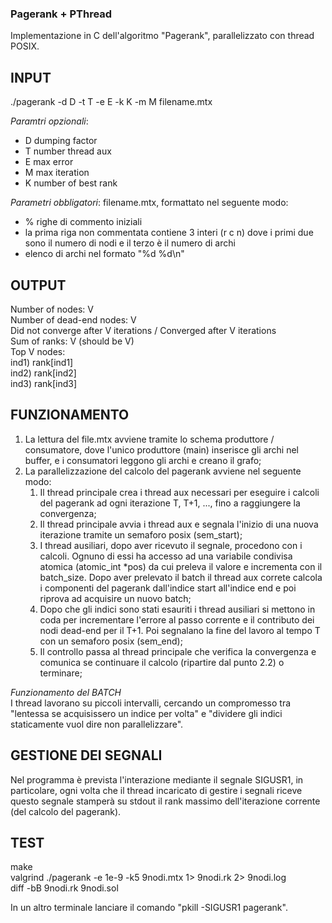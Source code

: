 ### Pagerank + PThread ###
Implementazione in C dell'algoritmo "Pagerank", parallelizzato con thread POSIX.

## INPUT ##
./pagerank -d D -t T -e E -k K -m M filename.mtx

*Paramtri opzionali*:  <br />
- D dumping factor <br />
- T number thread aux <br />
- E max error <br />
- M max iteration <br />
- K number of best rank <br />

*Parametri obbligatori*: filename.mtx, formattato nel seguente modo: <br />
- % righe di commento iniziali
- la prima riga non commentata contiene 3 interi (r c n) dove i primi due sono il numero di nodi e il terzo è il numero di archi
- elenco di archi nel formato "%d %d\n"

## OUTPUT ##
Number of nodes: V <br />
Number of dead-end nodes: V <br />
Did not converge after V iterations / Converged after V iterations <br />
Sum of ranks: V    (should be V) <br />
Top V nodes: <br />
  ind1) rank[ind1] <br />
  ind2) rank[ind2] <br />
  ind3) rank[ind3] <br />


## FUNZIONAMENTO ##

1) La lettura del file.mtx avviene tramite lo schema produttore / consumatore, dove l'unico produttore (main) inserisce gli archi
   nel buffer, e i consumatori leggono gli archi e creano il grafo;
2) La parallelizzazione del calcolo del pagerank avviene nel seguente modo:
   1) Il thread principale crea i thread aux necessari per eseguire i calcoli del pagerank ad ogni iterazione T, T+1, ..., fino a raggiungere la convergenza;
   2) Il thread principale avvia i thread aux e segnala l'inizio di una nuova iterazione tramite un semaforo posix (sem_start);
   3) I thread ausiliari, dopo aver ricevuto il segnale, procedono con i calcoli. Ognuno di essi ha accesso ad una variabile condivisa atomica (atomic_int *pos) da cui preleva il valore e incrementa con il batch_size. Dopo aver prelevato il batch il thread aux correte calcola i componenti del pagerank dall'indice start all'indice end e poi riprova ad acquisire un nuovo batch;
   4) Dopo che gli indici sono stati esauriti i thread ausiliari si mettono in coda per incrementare l'errore al passo corrente e il contributo dei nodi dead-end per il T+1. Poi segnalano la fine del lavoro al tempo T con un semaforo posix (sem_end);
   5) Il controllo passa al thread principale che verifica la convergenza e comunica se continuare il calcolo (ripartire dal punto 2.2) o terminare;

*Funzionamento del BATCH* <br />
I thread lavorano su piccoli intervalli, cercando un compromesso tra "lentessa se acquisissero un indice per volta" e "dividere gli indici staticamente vuol dire non parallelizzare".

## GESTIONE DEI SEGNALI ##
Nel programma è prevista l'interazione mediante il segnale SIGUSR1, in particolare, ogni volta che il thread incaricato di gestire i segnali riceve questo segnale stamperà su stdout il rank massimo dell'iterazione corrente (del calcolo del pagerank).

## TEST ## 
make <br />
valgrind ./pagerank -e 1e-9 -k5 9nodi.mtx 1> 9nodi.rk 2> 9nodi.log <br />
diff -bB 9nodi.rk 9nodi.sol <br />

In un altro terminale lanciare il comando "pkill -SIGUSR1 pagerank".
